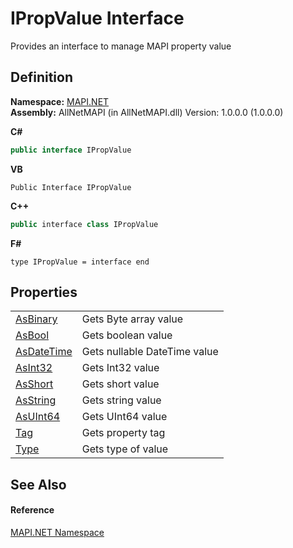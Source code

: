 # IPropValue Interface


Provides an interface to manage MAPI property value



## Definition
**Namespace:** <a href="5bef4637-66f8-16d4-e5f4-4d0da57a1538.md">MAPI.NET</a>  
**Assembly:** AllNetMAPI (in AllNetMAPI.dll) Version: 1.0.0.0 (1.0.0.0)

**C#**
``` C#
public interface IPropValue
```
**VB**
``` VB
Public Interface IPropValue
```
**C++**
``` C++
public interface class IPropValue
```
**F#**
``` F#
type IPropValue = interface end
```



## Properties
<table>
<tr>
<td><a href="a9a2a904-baf7-a6fd-f62e-0944f72684bb.md">AsBinary</a></td>
<td>Gets Byte array value</td></tr>
<tr>
<td><a href="b09fb6bc-d144-daa8-dfcf-18a47d5058a7.md">AsBool</a></td>
<td>Gets boolean value</td></tr>
<tr>
<td><a href="e50e9f88-5e3c-1276-3e36-5ef94b710cbb.md">AsDateTime</a></td>
<td>Gets nullable DateTime value</td></tr>
<tr>
<td><a href="a6ab31df-68ac-5b76-60c8-5bc4df53845e.md">AsInt32</a></td>
<td>Gets Int32 value</td></tr>
<tr>
<td><a href="06497041-8490-ef2a-64ad-b68e9535f2a2.md">AsShort</a></td>
<td>Gets short value</td></tr>
<tr>
<td><a href="0acaf8cc-d6dc-160c-fdf4-f3e1bfc8de43.md">AsString</a></td>
<td>Gets string value</td></tr>
<tr>
<td><a href="bb9cfd33-3b16-eed0-b0bb-3bb60e2a8aa9.md">AsUInt64</a></td>
<td>Gets UInt64 value</td></tr>
<tr>
<td><a href="b750c2b5-8948-7c24-e633-f7efb37c2b86.md">Tag</a></td>
<td>Gets property tag</td></tr>
<tr>
<td><a href="a13f72a2-a500-07dd-4889-c71dde2ff44f.md">Type</a></td>
<td>Gets type of value</td></tr>
</table>

## See Also


#### Reference
<a href="5bef4637-66f8-16d4-e5f4-4d0da57a1538.md">MAPI.NET Namespace</a>  
